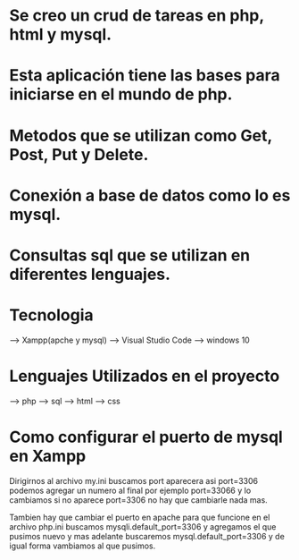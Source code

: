 # Se creo un crud de tareas en php, html y mysql.

# Esta aplicación tiene las bases para iniciarse en el mundo de php.

# Metodos que se utilizan como Get, Post, Put y Delete.

# Conexión a base de datos como lo es mysql.

# Consultas sql que se utilizan en diferentes lenguajes.


# Tecnologia 
--> Xampp(apche y mysql)
--> Visual Studio Code 
--> windows 10


# Lenguajes Utilizados en el proyecto 
--> php
--> sql
--> html
--> css

# Como configurar el puerto de mysql en Xampp 
Dirigirnos al archivo my.ini buscamos port aparecera asi port=3306
podemos agregar un numero al final por ejemplo port=33066 y lo cambiamos
si no aparece port=3306 no hay que cambiarle nada mas.

Tambien hay que cambiar el puerto en apache para que funcione 
en el archivo php.ini
buscamos mysqli.default_port=3306 y agregamos el que pusimos nuevo
y mas adelante buscaremos mysql.default_port=3306 y de igual forma vambiamos al que pusimos.
